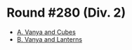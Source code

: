 # Round #280 (Div. 2)

* [A. Vanya and Cubes][]
* [B. Vanya and Lanterns][]

[A. Vanya and Cubes]:    http://codeforces.com/contest/492/problem/A
[B. Vanya and Lanterns]: http://codeforces.com/contest/492/problem/B
